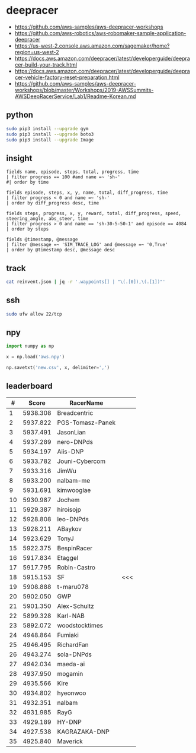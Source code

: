 # deepracer

* <https://github.com/aws-samples/aws-deepracer-workshops>
* <https://github.com/aws-robotics/aws-robomaker-sample-application-deepracer>
* <https://us-west-2.console.aws.amazon.com/sagemaker/home?region=us-west-2>
* <https://docs.aws.amazon.com/deepracer/latest/developerguide/deepracer-build-your-track.html>
* <https://docs.aws.amazon.com/deepracer/latest/developerguide/deepracer-vehicle-factory-reset-preparation.html>
* <https://github.com/aws-samples/aws-deepracer-workshops/blob/master/Workshops/2019-AWSSummits-AWSDeepRacerService/Lab1/Readme-Korean.md>

## python

```bash
sudo pip3 install --upgrade gym
sudo pip3 install --upgrade boto3
sudo pip3 install --upgrade Image
```

## insight

```
fields name, episode, steps, total, progress, time
| filter progress == 100 #and name =~ 'sh-'
#| order by time

fields episode, steps, x, y, name, total, diff_progress, time
| filter progress < 0 and name =~ 'sh-'
| order by diff_progress desc, time

fields steps, progress, x, y, reward, total, diff_progress, speed, steering_angle, abs_steer, time
| filter progress > 0 and name == 'sh-30-5-50-1' and episode == 4084
| order by steps

fields @timestamp, @message
| filter @message =~ 'SIM_TRACE_LOG' and @message =~ '0,True'
| order by @timestamp desc, @message desc
```

## track

```bash
cat reinvent.json | jq -r '.waypoints[] | "\(.[0]),\(.[1])"'
```

## ssh

```bash
sudo ufw allow 22/tcp
```

## npy

```python
import numpy as np

x = np.load('aws.npy')

np.savetxt('new.csv', x, delimiter=',')
```

## leaderboard

<!-- leaderboard -->
| # | Score | RacerName |   |
| - | ----- | --------- | - |
| 1 | 5938.308 | Breadcentric | |
| 2 | 5937.822 | PGS-Tomasz-Panek | |
| 3 | 5937.491 | JasonLian | |
| 4 | 5937.289 | nero-DNPds | |
| 5 | 5934.197 | Aiis-DNP | |
| 6 | 5933.782 | Jouni-Cybercom | |
| 7 | 5933.316 | JimWu | |
| 8 | 5933.200 | nalbam-me | |
| 9 | 5931.691 | kimwooglae | |
| 10 | 5930.987 | Jochem | |
| 11 | 5929.387 | hiroisojp | |
| 12 | 5928.808 | leo-DNPds | |
| 13 | 5928.211 | ABaykov | |
| 14 | 5923.629 | TonyJ | |
| 15 | 5922.375 | BespinRacer | |
| 16 | 5917.834 | Etaggel | |
| 17 | 5917.795 | Robin-Castro | |
| 18 | 5915.153 | SF | <<< |
| 19 | 5908.888 | t-maru078 | |
| 20 | 5902.050 | GWP | |
| 21 | 5901.350 | Alex-Schultz | |
| 22 | 5899.328 | Karl-NAB | |
| 23 | 5892.072 | woodstocktimes | |
| 24 | 4948.864 | Fumiaki | |
| 25 | 4946.495 | RichardFan | |
| 26 | 4943.274 | sola-DNPds | |
| 27 | 4942.034 | maeda-ai | |
| 28 | 4937.950 | mogamin | |
| 29 | 4935.566 | Kire | |
| 30 | 4934.802 | hyeonwoo | |
| 31 | 4932.351 | nalbam | |
| 32 | 4931.985 | RayG | |
| 33 | 4929.189 | HY-DNP | |
| 34 | 4927.538 | KAGRAZAKA-DNP | |
| 35 | 4925.840 | Maverick | |
